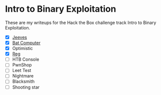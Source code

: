 # Intro to Binary Exploitation

These are my writeups for the Hack the Box challenge track Intro to Binary Exploitation.

- [x] [Jeeves](./jeeves.md)
- [x] [Bat Computer](./batcomp.md)
- [x] Optimistic
- [x] [Reg](./reg.md)
- [ ] HTB Console
- [ ] PwnShop
- [ ] Leet Test
- [ ] Nightmare
- [ ] Blacksmith
- [ ] Shooting star
